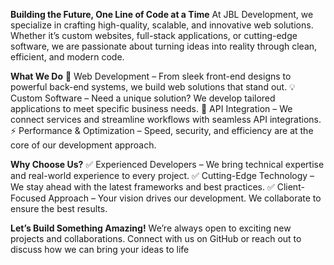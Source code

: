 **Building the Future, One Line of Code at a Time**
At JBL Development, we specialize in crafting high-quality, scalable, and innovative web solutions. Whether it’s custom websites, full-stack applications, or cutting-edge software, we are passionate about turning ideas into reality through clean, efficient, and modern code.

**What We Do**
🚀 Web Development – From sleek front-end designs to powerful back-end systems, we build web solutions that stand out.
💡 Custom Software – Need a unique solution? We develop tailored applications to meet specific business needs.
🔗 API Integration – We connect services and streamline workflows with seamless API integrations.
⚡ Performance & Optimization – Speed, security, and efficiency are at the core of our development approach.

**Why Choose Us?**
✅ Experienced Developers – We bring technical expertise and real-world experience to every project.
✅ Cutting-Edge Technology – We stay ahead with the latest frameworks and best practices.
✅ Client-Focused Approach – Your vision drives our development. We collaborate to ensure the best results.

**Let’s Build Something Amazing!**
We’re always open to exciting new projects and collaborations. Connect with us on GitHub or reach out to discuss how we can bring your ideas to life
